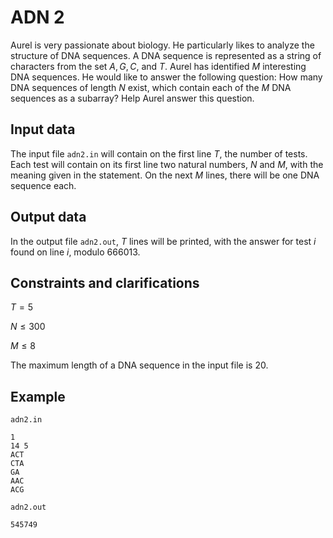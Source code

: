 # ADN 2

Aurel is very passionate about biology. He particularly likes to analyze the structure of DNA sequences. A DNA sequence is represented as a string of characters from the set $A, G, C$, and $T$. Aurel has identified $M$ interesting DNA sequences. He would like to answer the following question: How many DNA sequences of length $N$ exist, which contain each of the $M$ DNA sequences as a subarray? Help Aurel answer this question.

## Input data

The input file `adn2.in` will contain on the first line $T$, the number of tests. Each test will contain on its first line two natural numbers, $N$ and $M$, with the meaning given in the statement. On the next $M$ lines, there will be one DNA sequence each.

## Output data

In the output file `adn2.out`, $T$ lines will be printed, with the answer for test $i$ found on line $i$, modulo $666013$.

## Constraints and clarifications

$T = 5$

$N \leq 300$

$M \leq 8$

The maximum length of a DNA sequence in the input file is $20$.

## Example

`adn2.in`

```
1
14 5
ACT
CTA
GA
AAC
ACG
```

`adn2.out`

```
545749
```